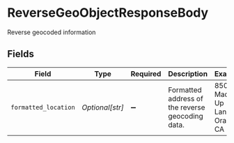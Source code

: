 # ReverseGeoObjectResponseBody

Reverse geocoded information


## Fields

| Field                                            | Type                                             | Required                                         | Description                                      | Example                                          |
| ------------------------------------------------ | ------------------------------------------------ | ------------------------------------------------ | ------------------------------------------------ | ------------------------------------------------ |
| `formatted_location`                             | *Optional[str]*                                  | :heavy_minus_sign:                               | Formatted address of the reverse geocoding data. | 850 Made Up Lane, Orange, CA                     |